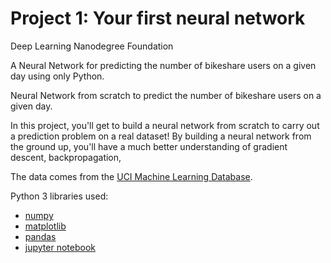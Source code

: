 # Project 1: Your first neural network
Deep Learning Nanodegree Foundation

A Neural Network for predicting the number of bikeshare users on a given day using only Python.

Neural Network from scratch to predict the number of bikeshare users on a given day. 

In this project, you'll get to build a neural network from scratch to carry out a prediction problem on a real dataset! 
By building a neural network from the ground up, you'll have a much better understanding of gradient descent, backpropagation,


The data comes from the [UCI Machine Learning Database](https://archive.ics.uci.edu/ml/datasets/Bike+Sharing+Dataset).

Python 3 libraries used: 
* [numpy](http://www.numpy.org)
* [matplotlib](http://matplotlib.org)
* [pandas](http://pandas.pydata.org)
* [jupyter notebook](http://jupyter.org)